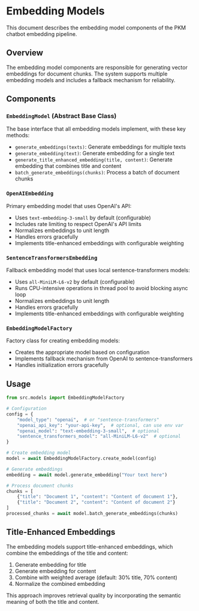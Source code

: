 # Embedding Models

This document describes the embedding model components of the PKM chatbot embedding pipeline.

## Overview

The embedding model components are responsible for generating vector embeddings for document chunks. The system supports multiple embedding models and includes a fallback mechanism for reliability.

## Components

### `EmbeddingModel` (Abstract Base Class)

The base interface that all embedding models implement, with these key methods:

- `generate_embeddings(texts)`: Generate embeddings for multiple texts
- `generate_embedding(text)`: Generate embedding for a single text
- `generate_title_enhanced_embedding(title, content)`: Generate embedding that combines title and content
- `batch_generate_embeddings(chunks)`: Process a batch of document chunks

### `OpenAIEmbedding`

Primary embedding model that uses OpenAI's API:

- Uses `text-embedding-3-small` by default (configurable)
- Includes rate limiting to respect OpenAI's API limits
- Normalizes embeddings to unit length
- Handles errors gracefully
- Implements title-enhanced embeddings with configurable weighting

### `SentenceTransformersEmbedding`

Fallback embedding model that uses local sentence-transformers models:

- Uses `all-MiniLM-L6-v2` by default (configurable)
- Runs CPU-intensive operations in thread pool to avoid blocking async loop
- Normalizes embeddings to unit length
- Handles errors gracefully
- Implements title-enhanced embeddings with configurable weighting

### `EmbeddingModelFactory`

Factory class for creating embedding models:

- Creates the appropriate model based on configuration
- Implements fallback mechanism from OpenAI to sentence-transformers
- Handles initialization errors gracefully

## Usage

```python
from src.models import EmbeddingModelFactory

# Configuration
config = {
    "model_type": "openai",  # or "sentence-transformers"
    "openai_api_key": "your-api-key",  # optional, can use env var
    "openai_model": "text-embedding-3-small",  # optional
    "sentence_transformers_model": "all-MiniLM-L6-v2"  # optional
}

# Create embedding model
model = await EmbeddingModelFactory.create_model(config)

# Generate embeddings
embedding = await model.generate_embedding("Your text here")

# Process document chunks
chunks = [
    {"title": "Document 1", "content": "Content of document 1"},
    {"title": "Document 2", "content": "Content of document 2"}
]
processed_chunks = await model.batch_generate_embeddings(chunks)
```

## Title-Enhanced Embeddings

The embedding models support title-enhanced embeddings, which combine the embeddings of the title and content:

1. Generate embedding for title
2. Generate embedding for content
3. Combine with weighted average (default: 30% title, 70% content)
4. Normalize the combined embedding

This approach improves retrieval quality by incorporating the semantic meaning of both the title and content.
